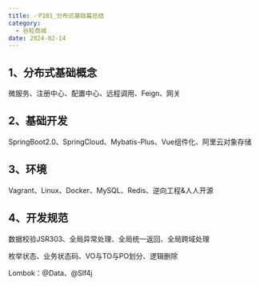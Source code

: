 ```yaml
---
title: ✅P101_分布式基础篇总结
category:
  - 谷粒商城
date: 2024-02-14
---
```


<!-- more -->

## 1、分布式基础概念

微服务、注册中心、配置中心、远程调用、Feign、网关

## 2、基础开发

SpringBoot2.0、SpringCloud、Mybatis-Plus、Vue组件化、阿里云对象存储

## 3、环境

Vagrant、Linux、Docker、MySQL、Redis、逆向工程&人人开源

## 4、开发规范

数据校验JSR303、全局异常处理、全局统一返回、全局跨域处理

枚举状态、业务状态码、VO与TO与PO划分、逻辑删除

Lombok：@Data、@Slf4j
